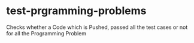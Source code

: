 # test-prgramming-problems
Checks whether a Code which is Pushed, passed all the test cases or not for all the Programming Problem

